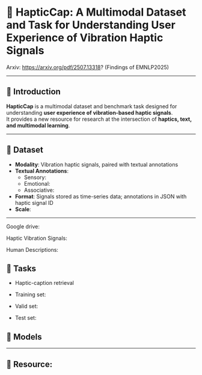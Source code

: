 # 📌 HapticCap: A Multimodal Dataset and Task for Understanding User Experience of Vibration Haptic Signals

Arxiv: https://arxiv.org/pdf/2507.13318? (Findings of EMNLP2025) 

---

## 📖 Introduction
**HapticCap** is a multimodal dataset and benchmark task designed for understanding **user experience of vibration-based haptic signals**.  
It provides a new resource for research at the intersection of **haptics, text, and multimodal learning**.

---

## 📂 Dataset
- **Modality**: Vibration haptic signals, paired with textual annotations  
- **Textual Annotations**:  
  - Sensory: 
  - Emotional:
  - Associative:
- **Format**: Signals stored as time-series data; annotations in JSON with haptic signal ID  
- **Scale**: 

---

Google drive:

Haptic Vibration Signals:

Human Descriptions:


## 🧩 Tasks
- Haptic-caption retrieval

- Training set:

- Valid set:

- Test set:

## 🧩 Models



---

## 🚀 Resource:







